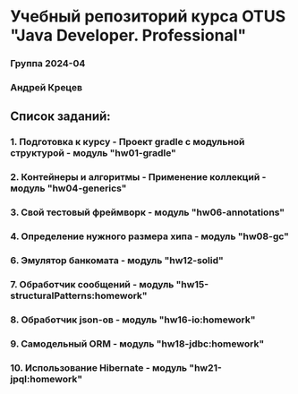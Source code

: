 # Учебный репозиторий курса OTUS "Java Developer. Professional"

### Группа 2024-04
### Андрей Крецев

## Список заданий:
### 1.  Подготовка к курсу - Проект gradle с модульной структурой - модуль "hw01-gradle"
### 2.  Контейнеры и алгоритмы - Применение коллекций - модуль "hw04-generics"
### 3.  Свой тестовый фреймворк - модуль "hw06-annotations"
### 4.  Определение нужного размера хипа - модуль "hw08-gc"
### 6.  Эмулятор банкомата - модуль "hw12-solid"
### 7.  Обработчик сообщений - модуль "hw15-structuralPatterns:homework"
### 8.  Обработчик json-ов - модуль "hw16-io:homework"
### 9.  Самодельный ORM - модуль "hw18-jdbc:homework"
### 10. Использование Hibernate - модуль "hw21-jpql:homework"
